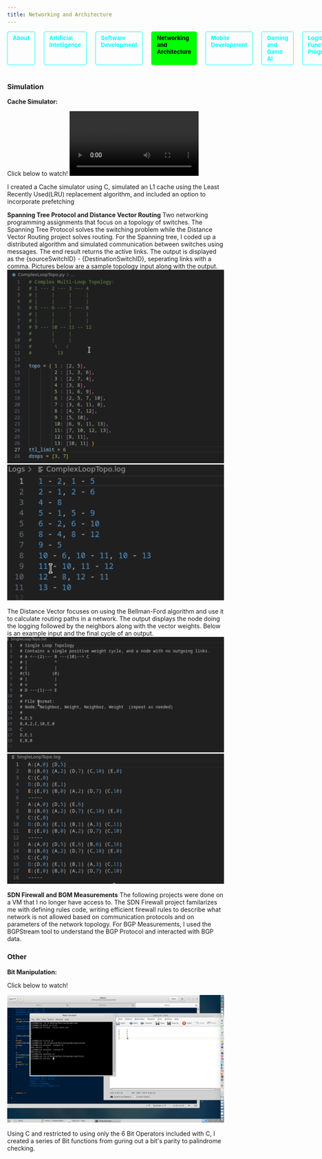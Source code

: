 ```yaml
---
title: Networking and Architecture
---
```

<nav>
  <a href="/">About</a>
  <a href="/ai">Artificial Intelligence</a>
  <a href="/software">Software Development</a>
  <a href="/network"  class="active">Networking and Architecture</a>
  <a href="/mobile">Mobile Development</a>
  <a href="/game">Gaming and Game AI</a>
  <a href="/other">Logical and Functional Programming</a>
</nav>

<style>
nav {
  display: flex;
  gap: 20px;
  margin-bottom: 40px;
}
nav a {
  color: #00ffff;
  text-decoration: none;
  font-weight: bold;
  padding: 6px 12px;
  border: 1px solid #00ffff;
  border-radius: 4px;
  transition: background 0.2s, color 0.2s;
  font-size: 13px;
}
nav a:hover {
  background: #00ffff;
  color: #000;
}
nav a.active {
  background: #00ff00;
  color: #000;
  border-color: #00ff00;
}
</style>
### Simulation

**Cache Simulator:**

Click below to watch!
<video controls="controls" src="vids/cache.mp4">
    Your browser does not support the HTML5 Video element.
</video>

I created a Cache simulator using C, simulated an L1 cache using the Least Recently Used(LRU) replacement
algorithm, and included an option to incorporate prefetching

**Spanning Tree Protocol and Distance Vector Routing**
Two networking programming assignments that focus on a topology of switches.
The Spanning Tree Protocol solves the switching problem while the Distance Vector Routing project solves routing.
For the Spanning tree, I coded up a distributed algorithm and simulated communication between switches using messages. The end result returns the active links.
The output is displayed as the {sourceSwitchID} - {DestinationSwitchID}, seperating links with a comma. Pictures below are a sample topology input along with the output.
![](images/spanning1.PNG)
![](images/spanning2.PNG)

The Distance Vector focuses on using the Bellman-Ford algorithm and use it to calculate routing paths in a network. 
The output displays the node doing the logging followed by the neighbors along with the vector weights. Below is an example input and the final cycle of an output.
![](images/sdvector1.PNG)
![](images/sdvector2.PNG)


**SDN Firewall and BGM Measurements**
The following projects were done on a VM that I no longer have access to.
The SDN Firewall project familarizes me with defining rules code, writing efficient firewall rules to describe what network is not allowed based on communication protocols and on parameters of the network topology.
For BGP Measurements, I used the BGPStream tool to understand the BGP Protocol and interacted with BGP data. 


### Other

**Bit Manipulation:**

Click below to watch!

[![](images/bit.png)](vids/bit.mp4)

Using C and restricted to using only the 6 Bit Operators included with C, I created a series of Bit
functions from guring out a bit's parity to palindrome checking.